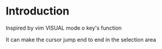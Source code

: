 # Introduction

Inspired by vim VISUAL mode o key's function

It can make the cursor jump end to end in the selection area
